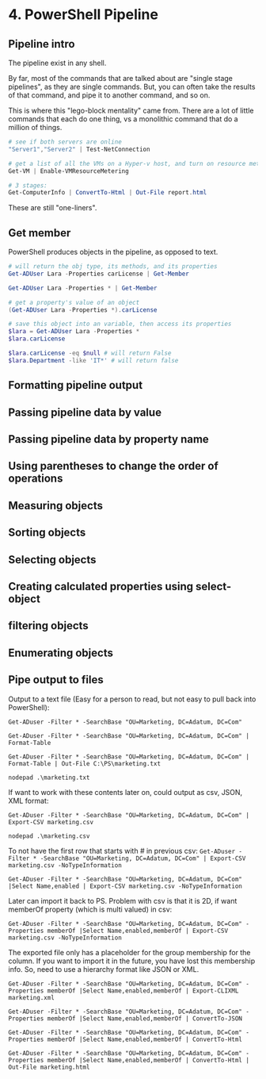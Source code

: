 # 4. PowerShell Pipeline
## Pipeline intro
The pipeline exist in any shell. 

By far, most of the commands that are talked about are "single stage pipelines", as they are single commands. But, you can often take the results of that command, and pipe it to another command, and so on. 

This is where this "lego-block mentality" came from. There are a lot of little commands that each do one thing, vs a monolithic command that do a million of things. 

```powershell
# see if both servers are online
"Server1","Server2" | Test-NetConnection

# get a list of all the VMs on a Hyper-v host, and turn on resource metering on all of them
Get-VM | Enable-VMResourceMetering

# 3 stages: 
Get-ComputerInfo | ConvertTo-Html | Out-File report.html

```

These are still "one-liners".

## Get member
PowerShell produces objects in the pipeline, as opposed to text. 

```powershell
# will return the obj type, its methods, and its properties
Get-ADUser Lara -Properties carLicense | Get-Member

Get-ADUser Lara -Properties * | Get-Member

# get a property's value of an object
(Get-ADUser Lara -Properties *).carLicense

# save this object into an variable, then access its properties
$lara = Get-ADUser Lara -Properties *
$lara.carLicense

$lara.carLicense -eq $null # will return False
$lara.Department -like 'IT*' # will return false
```

## Formatting pipeline output











## Passing pipeline data by value


## Passing pipeline data by property name


## Using parentheses to change the order of operations


## Measuring objects


## Sorting objects




## Selecting objects



## Creating calculated properties using select-object




## filtering objects




## Enumerating objects




## Pipe output to files

Output to a text file (Easy for a person to read, but not easy to pull back into PowerShell):

`Get-ADuser -Filter * -SearchBase "OU=Marketing, DC=Adatum, DC=Com"`

`Get-ADuser -Filter * -SearchBase "OU=Marketing, DC=Adatum, DC=Com" | Format-Table`


`Get-ADuser -Filter * -SearchBase "OU=Marketing, DC=Adatum, DC=Com" | Format-Table | Out-File C:\PS\marketing.txt`

`nodepad .\marketing.txt`

If want to work with these contents later on, could output as csv, JSON, XML format:

`Get-ADuser -Filter * -SearchBase "OU=Marketing, DC=Adatum, DC=Com" | Export-CSV marketing.csv`

`nodepad .\marketing.csv`

To not have the first row that starts with # in previous csv:
`Get-ADuser -Filter * -SearchBase "OU=Marketing, DC=Adatum, DC=Com" | Export-CSV marketing.csv -NoTypeInformation`

`Get-ADuser -Filter * -SearchBase "OU=Marketing, DC=Adatum, DC=Com" |Select Name,enabled | Export-CSV marketing.csv -NoTypeInformation`

Later can import it back to PS. Problem with csv is that it is 2D, if want memberOf property (which is multi valued) in csv:

`Get-ADuser -Filter * -SearchBase "OU=Marketing, DC=Adatum, DC=Com" -Properties memberOf |Select Name,enabled,memberOf | Export-CSV marketing.csv -NoTypeInformation`

The exported file only has a placeholder for the group membership for the column. If you want to import it in the future, you have lost this membership info. So, need to use a hierarchy format like JSON or XML.

`Get-ADuser -Filter * -SearchBase "OU=Marketing, DC=Adatum, DC=Com" -Properties memberOf |Select Name,enabled,memberOf | Export-CLIXML marketing.xml`

`Get-ADuser -Filter * -SearchBase "OU=Marketing, DC=Adatum, DC=Com" -Properties memberOf |Select Name,enabled,memberOf | ConvertTo-JSON`

`Get-ADuser -Filter * -SearchBase "OU=Marketing, DC=Adatum, DC=Com" -Properties memberOf |Select Name,enabled,memberOf | ConvertTo-Html`

`Get-ADuser -Filter * -SearchBase "OU=Marketing, DC=Adatum, DC=Com" -Properties memberOf |Select Name,enabled,memberOf | ConvertTo-Html | Out-File marketing.html`
